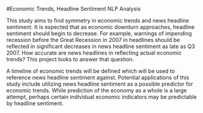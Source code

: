 #Economic Trends, Headline Sentiment NLP Analysis

This study aims to find symmetry in economic trends and news headline sentiment.  It is expected that as economic downturn approaches, headline sentiment should begin to decrease.  For example, warnings of impending recession before the Great Recession in 2007 in headlines should be reflected in significant decreases in news headline sentiment as late as Q3 2007.  How accurate are news headlines in reflecting actual economic trends?  This project looks to answer that question.

A timeline of economic trends will be defined which will be used to reference news headline sentiment against.  Potential applications of this study include utilizing news headline sentiment as a possible predictor for economic trends.  While prediction of the economy as a whole is a large attempt, perhaps certain individual economic indicators may be predictable by headline sentiment.

